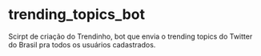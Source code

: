 # trending_topics_bot
Scirpt de criação do Trendinho, bot que envia o trending topics do Twitter do Brasil pra todos os usuários cadastrados.
